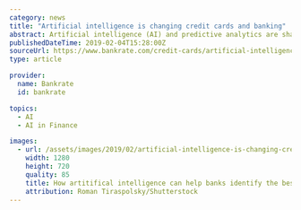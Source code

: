 ```yaml
---
category: news
title: "Artificial intelligence is changing credit cards and banking"
abstract: Artificial intelligence (AI) and predictive analytics are shaping the future of banking by making it easier for banks and credit card issuers to determine what rewards consumers will want at any given [...]
publishedDateTime: 2019-02-04T15:28:00Z
sourceUrl: https://www.bankrate.com/credit-cards/artificial-intelligence-banking-credit-card-rewards/
type: article

provider:
  name: Bankrate
  id: bankrate

topics:
  - AI
  - AI in Finance

images:
  - url: /assets/images/2019/02/artificial-intelligence-is-changing-credit-cards-and-banking-1.jpg
    width: 1280
    height: 720
    quality: 85
    title: How artitifical intelligence can help banks identify the best rewards to give customers
    attribution: Roman Tiraspolsky/Shutterstock
---
```


